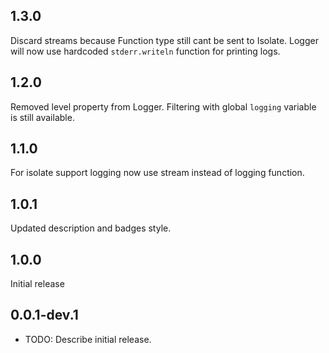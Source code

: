 ## 1.3.0

Discard streams because Function type still cant be sent to Isolate.
Logger will now use hardcoded `stderr.writeln` function for printing logs.

## 1.2.0

Removed level property from Logger. Filtering with global `logging` variable is still available.

## 1.1.0

For isolate support logging now use stream instead of logging function.

## 1.0.1

Updated description and badges style.

## 1.0.0

Initial release

## 0.0.1-dev.1

* TODO: Describe initial release.
